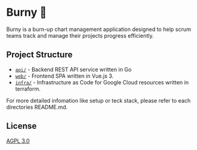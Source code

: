 # Burny 🐶

Burny is a burn-up chart management application designed to help scrum teams track and manage their projects progress efficiently.

## Project Structure

- [`api/`](/api/README.md) - Backend REST API service written in Go
- [`web/`](/web/README.md) - Frontend SPA written in Vue.js 3.
- [`infra/`](/infra/README.md) - Infrastructure as Code for Google Cloud resources written in terraform.

For more detailed infomation like setup or teck stack, please refer to each directories README.md.

## License

[AGPL 3.0](https://www.gnu.org/licenses/agpl-3.0.en.html)
